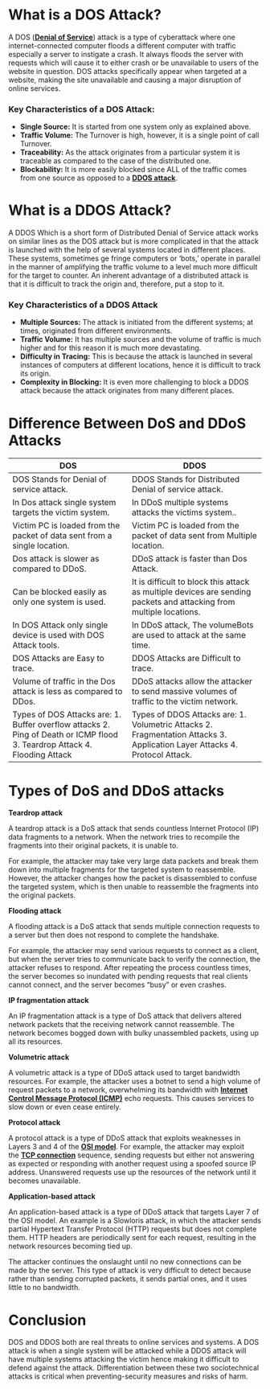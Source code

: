 # What is a DOS Attack?

A DOS ([**Denial of Service**](https://www.geeksforgeeks.org/computer-networks/deniel-service-prevention/)) attack is a type of cyberattack where one internet-connected computer floods a different computer with traffic especially a server to instigate a crash. It always floods the server with requests which will cause it to either crash or be unavailable to users of the website in question. DOS attacks specifically appear when targeted at a website, making the site unavailable and causing a major disruption of online services.

### Key Characteristics of a DOS Attack:

- **Single Source:** It is started from one system only as explained above.
- **Traffic Volume:** The Turnover is high, however, it is a single point of call Turnover.
- **Traceability:** As the attack originates from a particular system it is traceable as compared to the case of the distributed one.
- **Blockability:** It is more easily blocked since ALL of the traffic comes from one source as opposed to a [**DDOS attack**](https://www.geeksforgeeks.org/computer-networks/what-is-ddosdistributed-denial-of-service/).

# What is a DDOS Attack?

A DDOS Which is a short form of Distributed Denial of Service attack works on similar lines as the DOS attack but is more complicated in that the attack is launched with the help of several systems located in different places. These systems, sometimes ge fringe computers or ‘bots,’ operate in parallel in the manner of amplifying the traffic volume to a level much more difficult for the target to counter. An inherent advantage of a distributed attack is that it is difficult to track the origin and, therefore, put a stop to it.

### Key Characteristics of a DDOS Attack

- **Multiple Sources:** The attack is initiated from the different systems; at times, originated from different environments.
- **Traffic Volume:** It has multiple sources and the volume of traffic is much higher and for this reason it is much more devastating.
- **Difficulty in Tracing:** This is because the attack is launched in several instances of computers at different locations, hence it is difficult to track its origin.
- **Complexity in Blocking:** It is even more challenging to block a DDOS attack because the attack originates from many different places.

# Difference Between DoS and DDoS Attacks

| **DOS** | **DDOS** |
| --- | --- |
| DOS Stands for Denial of service attack. | DDOS Stands for Distributed Denial of service attack. |
| In Dos attack single system targets the victim system. | In DDoS multiple systems attacks the victims system.. |
| Victim PC is loaded from the packet of data sent from a single location. | Victim PC is loaded from the packet of data sent from Multiple location. |
| Dos attack is slower as compared to DDoS. | DDoS attack is faster than Dos Attack. |
| Can be blocked easily as only one system is used. | It is difficult to block this attack as multiple devices are sending packets and attacking from multiple locations. |
| In DOS Attack only single device is used with DOS Attack tools. | In DDoS attack, The volumeBots are used to attack at the same time. |
| DOS Attacks are Easy to trace. | DDOS Attacks are Difficult to trace. |
| Volume of traffic in the Dos attack is less as compared to DDos. | DDoS attacks allow the attacker to send massive volumes of traffic to the victim network. |
| Types of DOS Attacks are: 1. Buffer overflow attacks 2. Ping of Death or ICMP flood 3. Teardrop Attack 4. Flooding Attack | Types of DDOS Attacks are: 1. Volumetric Attacks 2. Fragmentation Attacks 3. Application Layer Attacks 4. Protocol Attack. |

# Types of DoS and DDoS attacks
**Teardrop attack**

A teardrop attack is a DoS attack that sends countless Internet Protocol (IP) data fragments to a network. When the network tries to recompile the fragments into their original packets, it is unable to.

For example, the attacker may take very large data packets and break them down into multiple fragments for the targeted system to reassemble. However, the attacker changes how the packet is disassembled to confuse the targeted system, which is then unable to reassemble the fragments into the original packets.

**Flooding attack**

A flooding attack is a DoS attack that sends multiple connection requests to a server but then does not respond to complete the handshake.

For example, the attacker may send various requests to connect as a client, but when the server tries to communicate back to verify the connection, the attacker refuses to respond. After repeating the process countless times, the server becomes so inundated with pending requests that real clients cannot connect, and the server becomes “busy” or even crashes.

**IP fragmentation attack**

An IP fragmentation attack is a type of DoS attack that delivers altered network packets that the receiving network cannot reassemble. The network becomes bogged down with bulky unassembled packets, using up all its resources.

**Volumetric attack**

A volumetric attack is a type of DDoS attack used to target bandwidth resources. For example, the attacker uses a botnet to send a high volume of request packets to a network, overwhelming its bandwidth with [**Internet Control Message Protocol (ICMP)**](https://www.fortinet.com/resources/cyberglossary/internet-control-message-protocol-icmp) echo requests. This causes services to slow down or even cease entirely.

**Protocol attack**

A protocol attack is a type of DDoS attack that exploits weaknesses in Layers 3 and 4 of the [**OSI model**](https://www.fortinet.com/resources/cyberglossary/osi-model). For example, the attacker may exploit the [**TCP connection**](https://www.fortinet.com/resources/cyberglossary/tcp-ip) sequence, sending requests but either not answering as expected or responding with another request using a spoofed source IP address. Unanswered requests use up the resources of the network until it becomes unavailable.

**Application-based attack**

An application-based attack is a type of DDoS attack that targets Layer 7 of the OSI model. An example is a Slowloris attack, in which the attacker sends partial Hypertext Transfer Protocol (HTTP) requests but does not complete them. HTTP headers are periodically sent for each request, resulting in the network resources becoming tied up.

The attacker continues the onslaught until no new connections can be made by the server. This type of attack is very difficult to detect because rather than sending corrupted packets, it sends partial ones, and it uses little to no bandwidth.

# Conclusion

DOS and DDOS both are real threats to online services and systems. A DOS attack is when a single system will be attacked while a DDOS attack will have multiple systems attacking the victim hence making it difficult to defend against the attack. Differentiation between these two sociotechnical attacks is critical when preventing-security measures and risks of harm.
